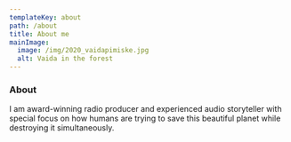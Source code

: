 ```yaml
---
templateKey: about
path: /about
title: About me
mainImage:
  image: /img/2020_vaidapimiske.jpg
  alt: Vaida in the forest
---
```

### About

I am award-winning radio producer and experienced audio storyteller with special focus on how humans are trying to save this beautiful planet while destroying it simultaneously.